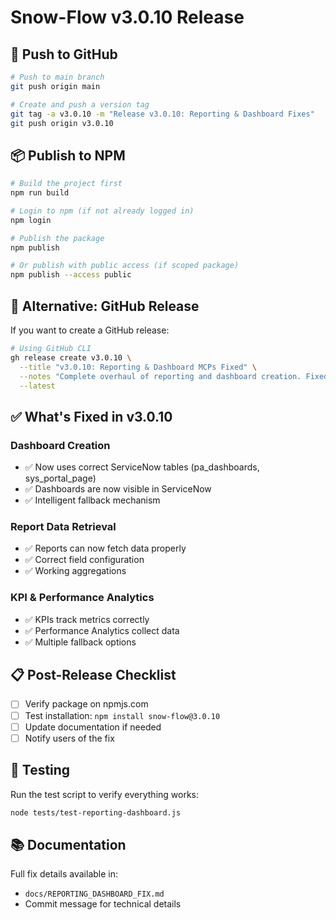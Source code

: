 # Snow-Flow v3.0.10 Release

## 🚀 Push to GitHub

```bash
# Push to main branch
git push origin main

# Create and push a version tag
git tag -a v3.0.10 -m "Release v3.0.10: Reporting & Dashboard Fixes"
git push origin v3.0.10
```

## 📦 Publish to NPM

```bash
# Build the project first
npm run build

# Login to npm (if not already logged in)
npm login

# Publish the package
npm publish

# Or publish with public access (if scoped package)
npm publish --access public
```

## 🔗 Alternative: GitHub Release

If you want to create a GitHub release:

```bash
# Using GitHub CLI
gh release create v3.0.10 \
  --title "v3.0.10: Reporting & Dashboard MCPs Fixed" \
  --notes "Complete overhaul of reporting and dashboard creation. Fixed dashboard visibility issues and report data fetching problems. See commit for full details." \
  --latest
```

## ✅ What's Fixed in v3.0.10

### Dashboard Creation
- ✅ Now uses correct ServiceNow tables (pa_dashboards, sys_portal_page)
- ✅ Dashboards are now visible in ServiceNow
- ✅ Intelligent fallback mechanism

### Report Data Retrieval
- ✅ Reports can now fetch data properly
- ✅ Correct field configuration
- ✅ Working aggregations

### KPI & Performance Analytics
- ✅ KPIs track metrics correctly
- ✅ Performance Analytics collect data
- ✅ Multiple fallback options

## 📋 Post-Release Checklist

- [ ] Verify package on npmjs.com
- [ ] Test installation: `npm install snow-flow@3.0.10`
- [ ] Update documentation if needed
- [ ] Notify users of the fix

## 🧪 Testing

Run the test script to verify everything works:

```bash
node tests/test-reporting-dashboard.js
```

## 📚 Documentation

Full fix details available in:
- `docs/REPORTING_DASHBOARD_FIX.md`
- Commit message for technical details